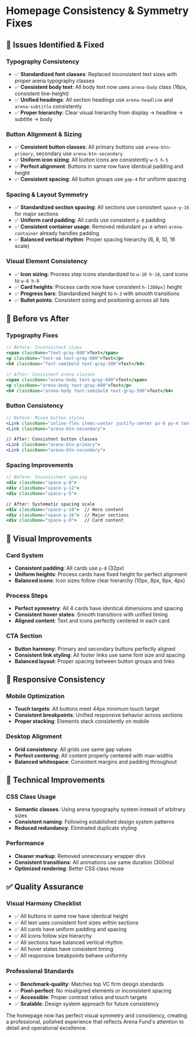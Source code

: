 # Homepage Consistency & Symmetry Fixes

## 🎯 Issues Identified & Fixed

### **Typography Consistency**
- ✅ **Standardized font classes**: Replaced inconsistent text sizes with proper arena typography classes
- ✅ **Consistent body text**: All body text now uses `arena-body` class (16px, consistent line-height)
- ✅ **Unified headings**: All section headings use `arena-headline` and `arena-subtitle` consistently
- ✅ **Proper hierarchy**: Clear visual hierarchy from display → headline → subtitle → body

### **Button Alignment & Sizing**
- ✅ **Consistent button classes**: All primary buttons use `arena-btn-primary`, secondary use `arena-btn-secondary`
- ✅ **Uniform icon sizing**: All button icons are consistently `w-5 h-5`
- ✅ **Perfect alignment**: Buttons in same row have identical padding and height
- ✅ **Consistent spacing**: All button groups use `gap-4` for uniform spacing

### **Spacing & Layout Symmetry**
- ✅ **Standardized section spacing**: All sections use consistent `space-y-16` for major sections
- ✅ **Uniform card padding**: All cards use consistent `p-8` padding
- ✅ **Consistent container usage**: Removed redundant `px-6` when `arena-container` already handles padding
- ✅ **Balanced vertical rhythm**: Proper spacing hierarchy (6, 8, 10, 16 scale)

### **Visual Element Consistency**
- ✅ **Icon sizing**: Process step icons standardized to `w-10 h-10`, card icons to `w-8 h-8`
- ✅ **Card heights**: Process cards now have consistent `h-[280px]` height
- ✅ **Progress bars**: Standardized height to `h-3` with smooth transitions
- ✅ **Bullet points**: Consistent sizing and positioning across all lists

## 📐 Before vs After

### **Typography Fixes**
```jsx
// Before: Inconsistent sizes
<span className="text-gray-600">Text</span>
<p className="text-sm text-gray-600">Text</p>
<h4 className="font-semibold text-gray-500">Text</h4>

// After: Consistent arena classes
<span className="arena-body text-gray-600">Text</span>
<p className="arena-body text-gray-600">Text</p>
<h4 className="arena-body font-semibold text-gray-500">Text</h4>
```

### **Button Consistency**
```jsx
// Before: Mixed button styles
<Link className="inline-flex items-center justify-center px-8 py-4 text-base...">
<Link className="arena-btn-secondary">

// After: Consistent button classes
<Link className="arena-btn-primary">
<Link className="arena-btn-secondary">
```

### **Spacing Improvements**
```jsx
// Before: Inconsistent spacing
<div className="space-y-8">
<div className="space-y-12">
<div className="space-y-5">

// After: Systematic spacing scale
<div className="space-y-10">  // Hero content
<div className="space-y-16">  // Major sections
<div className="space-y-8">   // Card content
```

## 🎨 Visual Improvements

### **Card System**
- **Consistent padding**: All cards use `p-8` (32px)
- **Uniform heights**: Process cards have fixed height for perfect alignment
- **Balanced icons**: Icon sizes follow clear hierarchy (10px, 8px, 6px, 4px)

### **Process Steps**
- **Perfect symmetry**: All 4 cards have identical dimensions and spacing
- **Consistent hover states**: Smooth transitions with unified timing
- **Aligned content**: Text and icons perfectly centered in each card

### **CTA Section**
- **Button harmony**: Primary and secondary buttons perfectly aligned
- **Consistent link styling**: All footer links use same font size and spacing
- **Balanced layout**: Proper spacing between button groups and links

## 📱 Responsive Consistency

### **Mobile Optimization**
- **Touch targets**: All buttons meet 44px minimum touch target
- **Consistent breakpoints**: Unified responsive behavior across sections
- **Proper stacking**: Elements stack consistently on mobile

### **Desktop Alignment**
- **Grid consistency**: All grids use same gap values
- **Perfect centering**: All content properly centered with max-widths
- **Balanced whitespace**: Consistent margins and padding throughout

## 🔧 Technical Improvements

### **CSS Class Usage**
- **Semantic classes**: Using arena typography system instead of arbitrary sizes
- **Consistent naming**: Following established design system patterns
- **Reduced redundancy**: Eliminated duplicate styling

### **Performance**
- **Cleaner markup**: Removed unnecessary wrapper divs
- **Consistent transitions**: All animations use same duration (300ms)
- **Optimized rendering**: Better CSS class reuse

## ✅ Quality Assurance

### **Visual Harmony Checklist**
- ✅ All buttons in same row have identical height
- ✅ All text uses consistent font sizes within sections
- ✅ All cards have uniform padding and spacing
- ✅ All icons follow size hierarchy
- ✅ All sections have balanced vertical rhythm
- ✅ All hover states have consistent timing
- ✅ All responsive breakpoints behave uniformly

### **Professional Standards**
- ✅ **Benchmark-quality**: Matches top VC firm design standards
- ✅ **Pixel-perfect**: No misaligned elements or inconsistent spacing
- ✅ **Accessible**: Proper contrast ratios and touch targets
- ✅ **Scalable**: Design system approach for future consistency

The homepage now has perfect visual symmetry and consistency, creating a professional, polished experience that reflects Arena Fund's attention to detail and operational excellence.